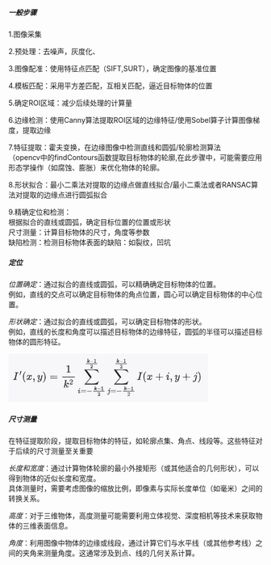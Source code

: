##### 一般步骤

1.图像采集

2.预处理：去噪声，灰度化、

3.图像配准：使用特征点匹配（SIFT,SURT），确定图像的基准位置

4.模板匹配：采用平方差匹配，互相关匹配，逼近目标物体的位置

5.确定ROI区域：减少后续处理的计算量

6.边缘检测：使用Canny算法提取ROI区域的边缘特征/使用Sobel算子计算图像梯度，提取边缘

7.特征提取：霍夫变换，在边缘图像中检测直线和圆弧/轮廓检测算法<br>
          （opencv中的findContours函数提取目标物体的轮廓,在此步骤中，可能需要应用形态学操作（如腐蚀、膨胀）来优化物体的轮廓。<br>

8.形状拟合：最小二乘法对提取的边缘点做直线拟合/最小二乘法或者RANSAC算法对提取的边缘点进行圆弧拟合

9.精确定位和检测：<br>
    根据拟合的直线或圆弧，确定目标位置的位置或形状<br>
    尺寸测量：计算目标物体的尺寸，角度等参数<br>
    缺陷检测：检测目标物体表面的缺陷：如裂纹，凹坑<br>


##### 定位

*位置确定*：通过拟合的直线或圆弧，可以精确确定目标物体的位置。<br>
           例如，直线的交点可以确定目标物体的角点位置，圆心可以确定目标物体的中心位置。<br>

*形状确定*：通过拟合的直线或圆弧，可以确定目标物体的形状。<br>
           例如，直线的长度和角度可以描述目标物体的边缘特征，圆弧的半径可以描述目标物体的圆形特征。<br>

![拟合](image-3.png)

##### 尺寸测量

在特征提取阶段，提取目标物体的特征，如轮廓点集、角点、线段等。这些特征对于后续的尺寸测量至关重要<br>

   *长度和宽度*：通过计算物体轮廓的最小外接矩形（或其他适合的几何形状），可以得到物体的近似长度和宽度。<br>
   具体测量时，需要考虑图像的缩放比例，即像素与实际长度单位（如毫米）之间的转换关系。<br>

   *高度*：对于三维物体，高度测量可能需要利用立体视觉、深度相机等技术来获取物体的三维表面信息。<br>

   *角度*：利用图像中物体的边缘或线段，通过计算它们与水平线（或其他参考线）之间的夹角来测量角度。这通常涉及到点、线的几何关系计算。<br>


   

